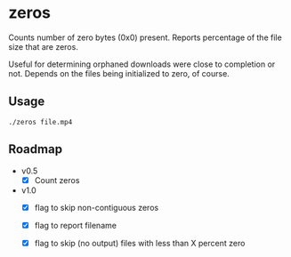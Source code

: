 # zeros

Counts number of zero bytes (0x0) present. Reports percentage of the file size that are zeros.

Useful for determining orphaned downloads were close to completion or not. Depends on the files being initialized to zero, of course.

## Usage

`./zeros file.mp4`

## Roadmap

* v0.5
  - [x] Count zeros
* v1.0
  - [x] flag to skip non-contiguous zeros
  - [x] flag to report filename
  - [x] flag to skip (no output) files with less than X percent zero


